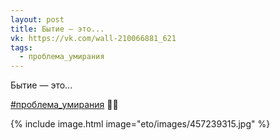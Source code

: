 ```yaml
---
layout: post
title: Бытие — это...
vk: https://vk.com/wall-210066881_621
tags:
  - проблема_умирания
---
```

Бытие — это...

[#проблема_умирания](tags.html#проблема_умирания) 👶💀

{% include image.html image="eto/images/457239315.jpg" %}